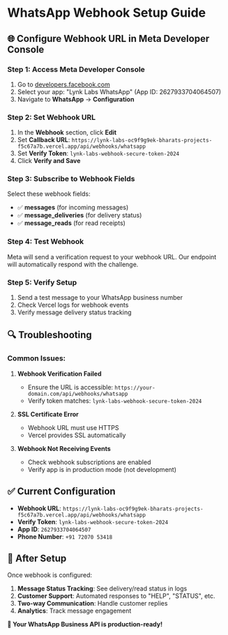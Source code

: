 # WhatsApp Webhook Setup Guide

## 🌐 Configure Webhook URL in Meta Developer Console

### Step 1: Access Meta Developer Console
1. Go to [developers.facebook.com](https://developers.facebook.com)
2. Select your app: "Lynk Labs WhatsApp" (App ID: 2627933704064507)
3. Navigate to **WhatsApp** → **Configuration**

### Step 2: Set Webhook URL
1. In the **Webhook** section, click **Edit**
2. Set **Callback URL**: `https://lynk-labs-oc9f9g9ek-bharats-projects-f5c67a7b.vercel.app/api/webhooks/whatsapp`
3. Set **Verify Token**: `lynk-labs-webhook-secure-token-2024`
4. Click **Verify and Save**

### Step 3: Subscribe to Webhook Fields
Select these webhook fields:
- ✅ **messages** (for incoming messages)
- ✅ **message_deliveries** (for delivery status)
- ✅ **message_reads** (for read receipts)

### Step 4: Test Webhook
Meta will send a verification request to your webhook URL. Our endpoint will automatically respond with the challenge.

### Step 5: Verify Setup
1. Send a test message to your WhatsApp business number
2. Check Vercel logs for webhook events
3. Verify message delivery status tracking

## 🔍 Troubleshooting

### Common Issues:
1. **Webhook Verification Failed**
   - Ensure the URL is accessible: `https://your-domain.com/api/webhooks/whatsapp`
   - Verify token matches: `lynk-labs-webhook-secure-token-2024`

2. **SSL Certificate Error**
   - Webhook URL must use HTTPS
   - Vercel provides SSL automatically

3. **Webhook Not Receiving Events**
   - Check webhook subscriptions are enabled
   - Verify app is in production mode (not development)

## ✅ Current Configuration

- **Webhook URL**: `https://lynk-labs-oc9f9g9ek-bharats-projects-f5c67a7b.vercel.app/api/webhooks/whatsapp`
- **Verify Token**: `lynk-labs-webhook-secure-token-2024`
- **App ID**: `2627933704064507`
- **Phone Number**: `+91 72070 53418`

## 🎯 After Setup

Once webhook is configured:
1. **Message Status Tracking**: See delivery/read status in logs
2. **Customer Support**: Automated responses to "HELP", "STATUS", etc.
3. **Two-way Communication**: Handle customer replies
4. **Analytics**: Track message engagement

**🎉 Your WhatsApp Business API is production-ready!** 